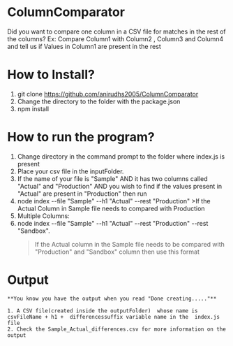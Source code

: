 # ColumnComparator
Did you want to compare one column in a CSV file for matches in the rest of the columns?
Ex: Compare Column1 with Column2 , Column3 and Column4 and tell us if Values in Column1 are present in the rest



# How to Install?

1. git clone https://github.com/anirudhs2005/ColumnComparator
2. Change the directory to the folder with the package.json
3. npm install


# How to run the program?
  1. Change directory in the command prompt to the folder where index.js is present
  2. Place your csv file in the inputFolder.
  3. If the name of your file is "Sample" AND it has two columns called "Actual" and "Production" AND you wish to find if the values present in "Actual" are present in "Production" then run
  4. node index --file "Sample" --h1 "Actual" --rest "Production"
    >If the Actual Column in Sample file needs to compared with Production
  6. Multiple Columns:
  7. node index --file "Sample" --h1 "Actual" --rest "Production" --rest "Sandbox".
     >If the Actual column in the Sample file needs to be compared with "Production" and "Sandbox" column then use this format



 # Output
    **You know you have the output when you read "Done creating....."**

    1. A CSV file(created inside the outputFolder)  whose name is  csvFileName + h1 +  differencessuffix variable name in the  index.js file
    2. Check the Sample_Actual_differences.csv for more information on the output

